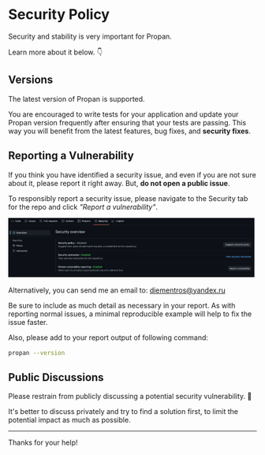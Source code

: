# Security Policy

Security and stability is very important for Propan.

Learn more about it below. 👇

## Versions

The latest version of Propan is supported.

You are encouraged to write tests for your application and update your Propan version frequently after ensuring that your tests are passing. This way you will benefit from the latest features, bug fixes, and **security fixes**.

## Reporting a Vulnerability

If you think you have identified a security issue, and even if you are not sure about it, please report it right away. But, **do not open a public issue**.

To responsibly report a security issue, please navigate to the Security tab for the repo and click *"Report a vulnerability"*.

![Screenshot of repo security tab showing "Report a vulnerability" button](https://github.com/encode/.github/raw/master/img/github-demos-private-vulnerability-reporting.png)

Alternatively, you can send me an email to: diementros@yandex.ru

Be sure to include as much detail as necessary in your report. As with reporting normal issues, a minimal reproducible example will help to fix the issue faster.

Also, please add to your report output of following command:

```bash
propan --version
```

## Public Discussions

Please restrain from publicly discussing a potential security vulnerability. 🙊

It's better to discuss privately and try to find a solution first, to limit the potential impact as much as possible.

---

Thanks for your help!
